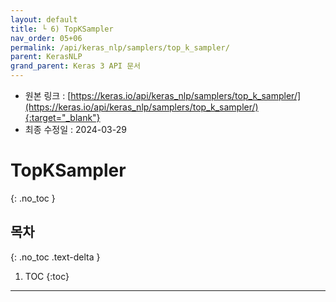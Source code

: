```yaml
---
layout: default
title: └ 6) TopKSampler
nav_order: 05+06
permalink: /api/keras_nlp/samplers/top_k_sampler/
parent: KerasNLP
grand_parent: Keras 3 API 문서
---
```


* 원본 링크 : [https://keras.io/api/keras_nlp/samplers/top_k_sampler/](https://keras.io/api/keras_nlp/samplers/top_k_sampler/){:target="_blank"}
* 최종 수정일 : 2024-03-29

# TopKSampler
{: .no_toc }

## 목차
{: .no_toc .text-delta }

1. TOC
{:toc}

---
